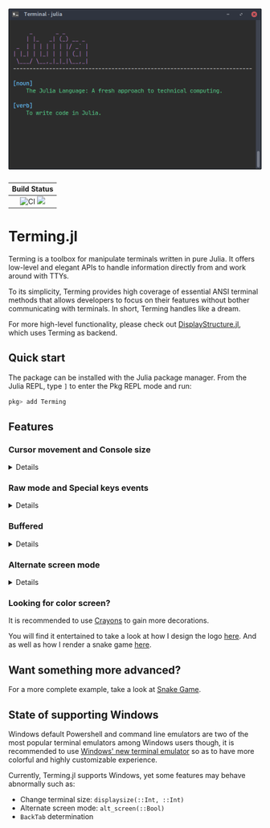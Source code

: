 <h1 align="center">
    <img width="650" src="example/logo.png" alt="Terming">
    <br>
</h1>

| **Build Status**                                 |
|:------------------------------------------------:|
| ![CI][github-ci] [![][codecov-img]][codecov-url] |

[github-ci]: https://github.com/foldfelis/Terming.jl/workflows/CI/badge.svg

[codecov-img]: https://codecov.io/gh/foldfelis/Terming.jl/branch/master/graph/badge.svg

[codecov-url]: https://codecov.io/gh/foldfelis/Terming.jl

# Terming.jl

Terming is a toolbox for manipulate terminals written in pure Julia. It offers low-level and elegant APIs to handle information directly from and work around with TTYs.

To its simplicity, Terming provides high coverage of essential ANSI terminal methods that allows developers to focus on their features without bother communicating with terminals. In short, Terming handles like a dream.

For more high-level functionality, please check out [DisplayStructure.jl](https://github.com/foldfelis/DisplayStructure.jl), which uses Terming as backend.

## Quick start

The package can be installed with the Julia package manager.
From the Julia REPL, type `]` to enter the Pkg REPL mode and run:

```julia
pkg> add Terming
```

## Features

### **Cursor movement and Console size**

<details>

```julia
using Terming

function main()
    # set term size and clear
    Terming.displaysize(20, 75); Terming.clear()
    # move cursor to (row=6, col=10)
    Terming.cmove(6, 10)
    # save current position
    Terming.csave()
    Terming.print("This string is printed at (row=6, col=10)")
    # restore saved position
    Terming.crestore()
    # move cursor down
    Terming.cmove_down()
    Terming.print("This string is printed at next line, with same col")
    # move cursor to the beginning of next line
    Terming.cmove_line_down()
    Terming.print("This string is printed at the beginning of next line")
    # move cursor to last line
    Terming.cmove_line_last()

    return
end

main()
```

![](example/cursor.png)

</details>

### **Raw mode and Special keys events**

<details>

```julia
using Terming

function main()
    # set term size and clear
    Terming.displaysize(20, 75); Terming.clear()

    # enable raw mode
    Terming.raw!(true)
    event = nothing
    while event != Terming.KeyPressedEvent(Terming.ESC)
        # read in_stream
        sequence = Terming.read_stream()
        # parse in_stream sequence to event
        event = Terming.parse_sequence(sequence)
        @show event
    end
    # disable raw mode
    Terming.raw!(false)

    return
end

main()
```

![](example/event.png)

</details>

### **Buffered**

<details>

```julia
using Terming

function main()
    # set term size and clear
    Terming.displaysize(20, 75); Terming.clear()
    # move cursor to (row=2, col=2)
    Terming.cmove(2, 2)

    # +----------------+
    # | without buffer |
    # +----------------+
    str = "This string will be finished printing once the calculations are..."
    Terming.print(str)
    sleep(1) # fake time consuming calculation
    Terming.println(" done!!")

    # move cursor to the beginning of next two line; move to col=2
    Terming.cmove_line_down(2); Terming.cmove_col(2)

    # +-------------+
    # | with buffer |
    # +-------------+
    Terming.buffered() do buffer
        str = "This string will be finished printing once the calculations are"
        Terming.print(buffer, str)
        sleep(1) # fake time consuming calculation
        Terming.println(buffer, " done!!")
    end

    return
end

main()
```

![](example/buffered1.png)

![](example/buffered2.png)

</details>

### **Alternate screen mode**

<details>

```julia
using Terming

function main()
    # set term size
    Terming.displaysize(20, 75)
    # switch to alternate screen
    Terming.alt_screen(true)

    Terming.cmove(1, 1)
    Terming.println("Terminal is now switched to the alternate screen mode.")
    Terming.println("Press ENTER to switch back."); readline()

    # switch back from alternate screen
    Terming.alt_screen(false)

    return
end

main()
```

![](example/alt_screen1.png)

![](example/alt_screen2.png)

</details>


### **Looking for color screen?**

It is recommended to use [Crayons](https://github.com/KristofferC/Crayons.jl) to gain more decorations.

You will find it entertained to take a look at how I design the logo [here](example/logo.jl). And as well as how I render a snake game [here](https://github.com/foldfelis/Snake.jl/blob/master/src/view.jl).

## Want something more advanced?

For a more complete example, take a look at [Snake Game](https://github.com/foldfelis/Snake.jl).

## State of supporting Windows

Windows default Powershell and command line emulators are two of the most popular terminal emulators among Windows users though, it is recommended to use [Windows' new terminal emulator](https://github.com/microsoft/terminal) so as to have more colorful and highly customizable experience.

Currently, Terming.jl supports Windows, yet some features may behave abnormally such as:

* Change terminal size: `displaysize(::Int, ::Int)`
* Alternate screen mode: `alt_screen(::Bool)`
* `BackTab` determination
